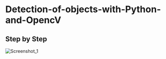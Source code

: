 # Detection-of-objects-with-Python-and-OpencV

## Step by Step

![Screenshot_1](https://user-images.githubusercontent.com/9831514/91362701-6b252900-e7d1-11ea-8216-51b2fd073193.png)



